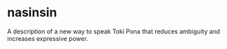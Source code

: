 # nasinsin
A description of a new way to speak Toki Pona that reduces ambiguity and increases expressive power.
